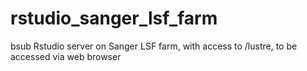 # rstudio_sanger_lsf_farm
bsub Rstudio server on Sanger LSF farm, with access to /lustre, to be accessed via web browser
